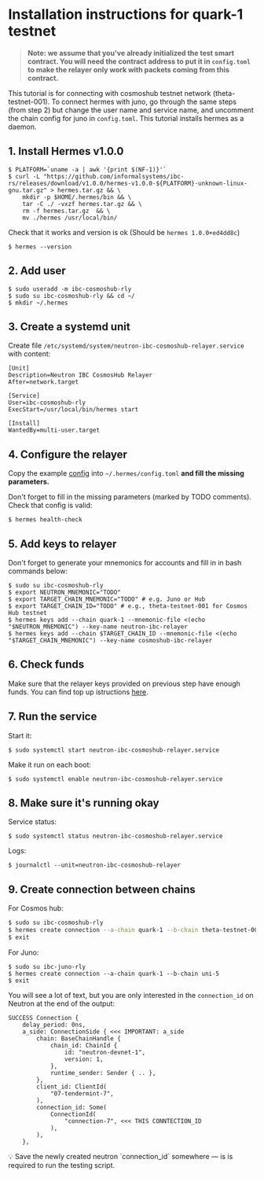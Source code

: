 # Installation instructions for quark-1 testnet

> **Note: we assume that you've already initialized the test smart contract. You will need the contract address to put it in `config.toml` to make the relayer only work with packets coming from this contract.**

This tutorial is for connecting with cosmoshub testnet network (theta-testnet-001). To connect hermes with juno, go through the same steps (from step 2) but change the user name and service name, and uncomment the chain config for juno in `config.toml`. This tutorial installs hermes as a daemon.

## 1. Install Hermes v1.0.0

```
$ PLATFORM=`uname -a | awk '{print $(NF-1)}'`
$ curl -L "https://github.com/informalsystems/ibc-rs/releases/download/v1.0.0/hermes-v1.0.0-${PLATFORM}-unknown-linux-gnu.tar.gz" > hermes.tar.gz && \
    mkdir -p $HOME/.hermes/bin && \
    tar -C ./ -vxzf hermes.tar.gz && \
    rm -f hermes.tar.gz  && \
    mv ./hermes /usr/local/bin/
```

Check that it works and version is ok (Should be `hermes 1.0.0+ed4dd8c`)

`$ hermes --version`

## 2. Add user

```
$ sudo useradd -m ibc-cosmoshub-rly
$ sudo su ibc-cosmoshub-rly && cd ~/
$ mkdir ~/.hermes
```

## 3. Create a systemd unit

Create file `/etc/systemd/system/neutron-ibc-cosmoshub-relayer.service` with content:

```
[Unit]
Description=Neutron IBC CosmosHub Relayer
After=network.target

[Service]
User=ibc-cosmoshub-rly
ExecStart=/usr/local/bin/hermes start

[Install]
WantedBy=multi-user.target
```

## 4. Configure the relayer

Copy the example [config](https://github.com/neutron-org/testnets/blob/main/quark/ibc-relayer/config.toml) into `~/.hermes/config.toml` **and fill the missing parameters.**

Don't forget to fill in the missing parameters (marked by TODO comments). Check that config is valid:

`$ hermes health-check`

## 5. Add keys to relayer

Don't forget to generate your mnemonics for accounts and fill in in bash commands below:

```
$ sudo su ibc-cosmoshub-rly
$ export NEUTRON_MNEMONIC="TODO"
$ export TARGET_CHAIN_MNEMONIC="TODO" # e.g. Juno or Hub
$ export TARGET_CHAIN_ID="TODO" # e.g., theta-testnet-001 for Cosmos Hub testnet
$ hermes keys add --chain quark-1 --mnemonic-file <(echo "$NEUTRON_MNEMONIC") --key-name neutron-ibc-relayer
$ hermes keys add --chain $TARGET_CHAIN_ID --mnemonic-file <(echo "$TARGET_CHAIN_MNEMONIC") --key-name cosmoshub-ibc-relayer
```

## 6. Check funds

Make sure that the relayer keys provided on previous step have enough funds. You can find top up istructions [here](https://github.com/neutron-org/testnets/blob/main/quark/testcases/ICA+ICQ.md#getting-ready).

## 7. Run the service

Start it:

`$ sudo systemctl start neutron-ibc-cosmoshub-relayer.service`

Make it run on each boot:

`$ sudo systemctl enable neutron-ibc-cosmoshub-relayer.service`

## 8. Make sure it's running okay

Service status:

`$ sudo systemctl status neutron-ibc-cosmoshub-relayer.service`

Logs:

`$ journalctl --unit=neutron-ibc-cosmoshub-relayer`

## 9. Create connection between chains

For Cosmos hub:

```bash
$ sudo su ibc-cosmoshub-rly
$ hermes create connection --a-chain quark-1 --b-chain theta-testnet-001
$ exit
```

For Juno:

```
$ sudo su ibc-juno-rly
$ hermes create connection --a-chain quark-1 --b-chain uni-5
$ exit
```

You will see a lot of text, but you are only interested in the `connection_id` on Neutron at the end of the output:

```
SUCCESS Connection {
    delay_period: 0ns,
    a_side: ConnectionSide { <<< IMPORTANT: a_side
        chain: BaseChainHandle {
            chain_id: ChainId {
                id: "neutron-devnet-1",
                version: 1,
            },
            runtime_sender: Sender { .. },
        },
        client_id: ClientId(
            "07-tendermint-7",
        ),
        connection_id: Some(
            ConnectionId(
                "connection-7", <<< THIS CONNTECTION_ID
            ),
        ),
    },
```

<aside>
💡 Save the newly created neutron `connection_id` somewhere — is is required to run the testing script.
</aside>

